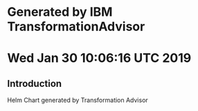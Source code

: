 # Generated by IBM TransformationAdvisor
# Wed Jan 30 10:06:16 UTC 2019
## Introduction

Helm Chart generated by Transformation Advisor
